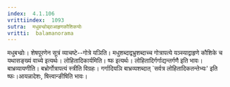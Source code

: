```yaml
---
index:  4.1.106
vrittiindex:  1093
sutra:  मधुबभ्व्रोब्र्राआहृणकौशिकयोः
vritti:  balamanorama 
---
```


मधुबभ्व्रोः। शेषपूरणेन सूत्रं व्याचष्टे--गोत्रे यञिति। मधुशब्दाद्वभ्रुशब्दाच्च गोत्रापत्ये यञ्स्याद्वाहृणे कौशिके च यथासङ्ख्यं वाच्ये इत्यर्थः। लोहितादिकार्यमिति। ष्फ इत्यर्थः। लोहितादिर्गर्गाद्यन्तर्गणै इति भावः। बाभ्रव्यायणीति। बभ्रोर्गोत्रापत्यं स्त्रीति विग्रहः। गर्गादियञि बाभ्रव्यशब्दात् `सर्वत्र लोहितादिकतन्तेभ्यः' इति ष्फः।आयन्नादेशः, षित्त्वान्ङीषिति भावः। 


